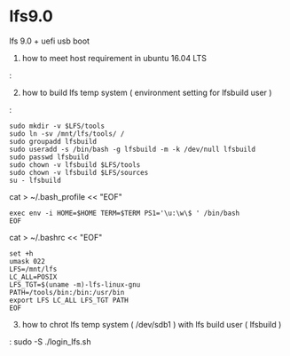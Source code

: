 # lfs9.0
lfs 9.0 + uefi usb boot

1. how to meet host requirement in ubuntu 16.04 LTS

: 

2. how to build lfs temp system ( environment setting for lfsbuild user )

: 

    sudo mkdir -v $LFS/tools
    sudo ln -sv /mnt/lfs/tools/ /
    sudo groupadd lfsbuild
    sudo useradd -s /bin/bash -g lfsbuild -m -k /dev/null lfsbuild
    sudo passwd lfsbuild
    sudo chown -v lfsbuild $LFS/tools
    sudo chown -v lfsbuild $LFS/sources
    su - lfsbuild

cat > ~/.bash_profile << "EOF"

    exec env -i HOME=$HOME TERM=$TERM PS1='\u:\w\$ ' /bin/bash
    EOF
    
cat > ~/.bashrc << "EOF"

    set +h
    umask 022
    LFS=/mnt/lfs
    LC_ALL=POSIX
    LFS_TGT=$(uname -m)-lfs-linux-gnu
    PATH=/tools/bin:/bin:/usr/bin
    export LFS LC_ALL LFS_TGT PATH
    EOF

3. how to chrot lfs temp system ( /dev/sdb1 ) with lfs build user ( lfsbuild )

: sudo -S ./login_lfs.sh
